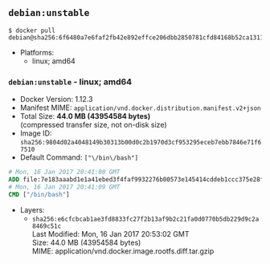 ## `debian:unstable`

```console
$ docker pull debian@sha256:6f6480a7e6faf2fb42e892effce206dbb2850781cfd84168b52ca1311d294c57
```

-	Platforms:
	-	linux; amd64

### `debian:unstable` - linux; amd64

-	Docker Version: 1.12.3
-	Manifest MIME: `application/vnd.docker.distribution.manifest.v2+json`
-	Total Size: **44.0 MB (43954584 bytes)**  
	(compressed transfer size, not on-disk size)
-	Image ID: `sha256:9804d02a4048149b30313b00d0c2b1970d3cf953295eceb7ebb7846e71f67510`
-	Default Command: `["\/bin\/bash"]`

```dockerfile
# Mon, 16 Jan 2017 20:41:00 GMT
ADD file:7e183aaabd1e1a41ebed3f4faf9932276b00573e145414cddeb1ccc375e28fe6 in / 
# Mon, 16 Jan 2017 20:41:09 GMT
CMD ["/bin/bash"]
```

-	Layers:
	-	`sha256:e6cfcbcab1ae3fd8833fc27f2b13af9b2c21fa0d0770b5db229d9c2a8469c51c`  
		Last Modified: Mon, 16 Jan 2017 20:53:02 GMT  
		Size: 44.0 MB (43954584 bytes)  
		MIME: application/vnd.docker.image.rootfs.diff.tar.gzip
